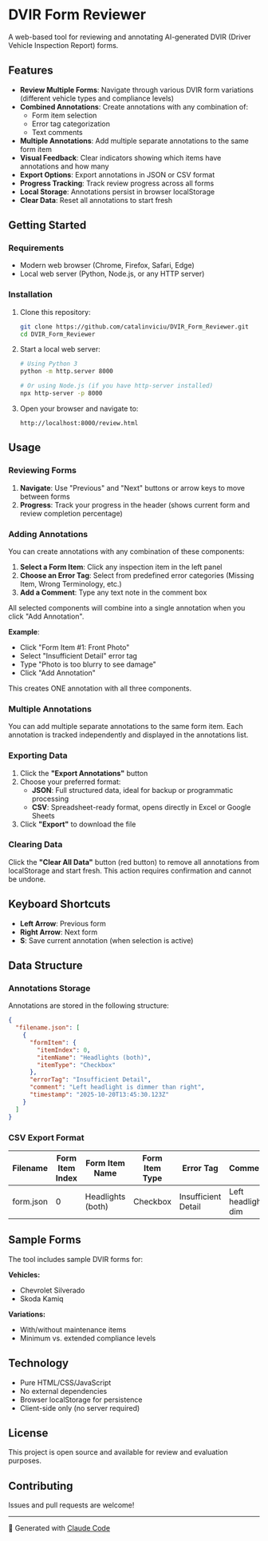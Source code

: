 # DVIR Form Reviewer

A web-based tool for reviewing and annotating AI-generated DVIR (Driver Vehicle Inspection Report) forms.

## Features

- **Review Multiple Forms**: Navigate through various DVIR form variations (different vehicle types and compliance levels)
- **Combined Annotations**: Create annotations with any combination of:
  - Form item selection
  - Error tag categorization
  - Text comments
- **Multiple Annotations**: Add multiple separate annotations to the same form item
- **Visual Feedback**: Clear indicators showing which items have annotations and how many
- **Export Options**: Export annotations in JSON or CSV format
- **Progress Tracking**: Track review progress across all forms
- **Local Storage**: Annotations persist in browser localStorage
- **Clear Data**: Reset all annotations to start fresh

## Getting Started

### Requirements

- Modern web browser (Chrome, Firefox, Safari, Edge)
- Local web server (Python, Node.js, or any HTTP server)

### Installation

1. Clone this repository:
   ```bash
   git clone https://github.com/catalinviciu/DVIR_Form_Reviewer.git
   cd DVIR_Form_Reviewer
   ```

2. Start a local web server:
   ```bash
   # Using Python 3
   python -m http.server 8000

   # Or using Node.js (if you have http-server installed)
   npx http-server -p 8000
   ```

3. Open your browser and navigate to:
   ```
   http://localhost:8000/review.html
   ```

## Usage

### Reviewing Forms

1. **Navigate**: Use "Previous" and "Next" buttons or arrow keys to move between forms
2. **Progress**: Track your progress in the header (shows current form and review completion percentage)

### Adding Annotations

You can create annotations with any combination of these components:

1. **Select a Form Item**: Click any inspection item in the left panel
2. **Choose an Error Tag**: Select from predefined error categories (Missing Item, Wrong Terminology, etc.)
3. **Add a Comment**: Type any text note in the comment box

All selected components will combine into a single annotation when you click "Add Annotation".

**Example**:
- Click "Form Item #1: Front Photo"
- Select "Insufficient Detail" error tag
- Type "Photo is too blurry to see damage"
- Click "Add Annotation"

This creates ONE annotation with all three components.

### Multiple Annotations

You can add multiple separate annotations to the same form item. Each annotation is tracked independently and displayed in the annotations list.

### Exporting Data

1. Click the **"Export Annotations"** button
2. Choose your preferred format:
   - **JSON**: Full structured data, ideal for backup or programmatic processing
   - **CSV**: Spreadsheet-ready format, opens directly in Excel or Google Sheets
3. Click **"Export"** to download the file

### Clearing Data

Click the **"Clear All Data"** button (red button) to remove all annotations from localStorage and start fresh. This action requires confirmation and cannot be undone.

## Keyboard Shortcuts

- **Left Arrow**: Previous form
- **Right Arrow**: Next form
- **S**: Save current annotation (when selection is active)

## Data Structure

### Annotations Storage

Annotations are stored in the following structure:

```json
{
  "filename.json": [
    {
      "formItem": {
        "itemIndex": 0,
        "itemName": "Headlights (both)",
        "itemType": "Checkbox"
      },
      "errorTag": "Insufficient Detail",
      "comment": "Left headlight is dimmer than right",
      "timestamp": "2025-10-20T13:45:30.123Z"
    }
  ]
}
```

### CSV Export Format

| Filename | Form Item Index | Form Item Name | Form Item Type | Error Tag | Comment | Timestamp |
|----------|----------------|----------------|----------------|-----------|---------|-----------|
| form.json | 0 | Headlights (both) | Checkbox | Insufficient Detail | Left headlight dim | 2025-10-20T... |

## Sample Forms

The tool includes sample DVIR forms for:

**Vehicles:**
- Chevrolet Silverado
- Skoda Kamiq

**Variations:**
- With/without maintenance items
- Minimum vs. extended compliance levels

## Technology

- Pure HTML/CSS/JavaScript
- No external dependencies
- Browser localStorage for persistence
- Client-side only (no server required)

## License

This project is open source and available for review and evaluation purposes.

## Contributing

Issues and pull requests are welcome!

---

🤖 Generated with [Claude Code](https://claude.com/claude-code)
